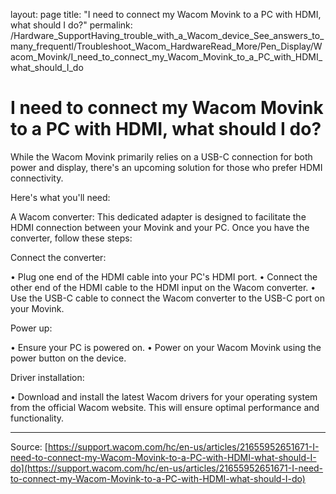 layout: page
title: "I need to connect my Wacom Movink to a PC with HDMI, what should I do?"
permalink: /Hardware_SupportHaving_trouble_with_a_Wacom_device_See_answers_to_many_frequentl/Troubleshoot_Wacom_HardwareRead_More/Pen_Display/Wacom_Movink/I_need_to_connect_my_Wacom_Movink_to_a_PC_with_HDMI_what_should_I_do

# I need to connect my Wacom Movink to a PC with HDMI, what should I do?

While the Wacom Movink primarily relies on a USB-C connection for both power and display, there's an upcoming solution for those who prefer HDMI connectivity.




Here's what you'll need:


A Wacom converter: This dedicated adapter is designed to facilitate the HDMI connection between your Movink and your PC. Once you have the converter, follow these steps:

Connect the converter:


• Plug one end of the HDMI cable into your PC's HDMI port.
• Connect the other end of the HDMI cable to the HDMI input on the Wacom converter.
• Use the USB-C cable to connect the Wacom converter to the USB-C port on your Movink.

Power up:


• Ensure your PC is powered on.
• Power on your Wacom Movink using the power button on the device.

Driver installation:


• Download and install the latest Wacom drivers for your operating system from the official Wacom website. This will ensure optimal performance and functionality.

---
Source: [https://support.wacom.com/hc/en-us/articles/21655952651671-I-need-to-connect-my-Wacom-Movink-to-a-PC-with-HDMI-what-should-I-do](https://support.wacom.com/hc/en-us/articles/21655952651671-I-need-to-connect-my-Wacom-Movink-to-a-PC-with-HDMI-what-should-I-do)
